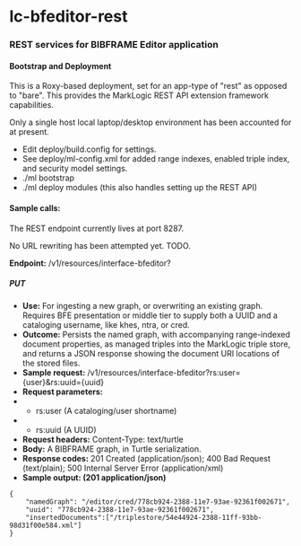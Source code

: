 # lc-bfeditor-rest


### REST services for BIBFRAME Editor application

#### Bootstrap and Deployment

This is a Roxy-based deployment, set for an app-type of "rest" as opposed to "bare".  This provides the MarkLogic REST API extension framework capabilities.

Only a single host local laptop/desktop environment has been accounted for at present.

* Edit deploy/build.config for settings.
* See deploy/ml-config.xml for added range indexes, enabled triple index, and security model settings.
* ./ml bootstrap
* ./ml deploy modules (this also handles setting up the REST API)

#### Sample calls:

The REST endpoint currently lives at port 8287.

No URL rewriting has been attempted yet.  TODO.

__Endpoint:__ /v1/resources/interface-bfeditor?

##### PUT 

* __Use:__ For ingesting a new graph, or overwriting an existing graph.  Requires BFE presentation or middle tier to supply both a UUID and a cataloging username, like khes, ntra, or cred.
* __Outcome:__ Persists the named graph, with accompanying range-indexed document properties, as managed triples into the MarkLogic triple store, and returns a JSON response showing the document URI locations of the stored files.
* __Sample request:__ /v1/resources/interface-bfeditor?rs:user={user}&rs:uuid={uuid}
* __Request parameters:__
* * rs:user (A cataloging/user shortname)
* * rs:uuid (A UUID)
* __Request headers:__ Content-Type: text/turtle 
* __Body:__ A BIBFRAME graph, in Turtle serialization.
* __Response codes:__ 201 Created (application/json); 400 Bad Request (text/plain); 500 Internal Server Error (application/xml)
* __Sample output: (201 application/json)__  

```
{
    "namedGraph": "/editor/cred/778cb924-2388-11e7-93ae-92361f002671",
    "uuid": "778cb924-2388-11e7-93ae-92361f002671",
    "insertedDocuments":["/triplestore/54e44924-2388-11ff-93bb-98d31f00e584.xml"]
}
```




